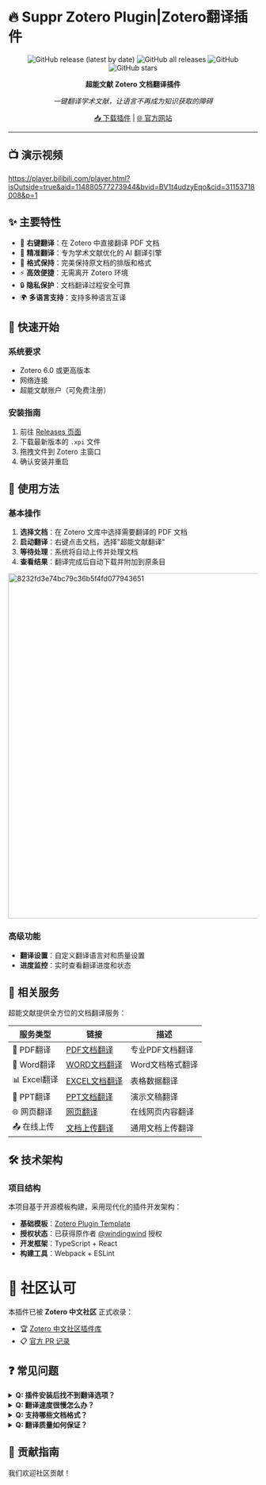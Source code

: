 # 🔥 Suppr Zotero Plugin|Zotero翻译插件

<div align="center">

![GitHub release (latest by date)](https://img.shields.io/github/v/release/WildDataX/suppr-zotero-plugin)
![GitHub all releases](https://img.shields.io/github/downloads/WildDataX/suppr-zotero-plugin/total)
![GitHub](https://img.shields.io/github/license/WildDataX/suppr-zotero-plugin)
![GitHub stars](https://img.shields.io/github/stars/WildDataX/suppr-zotero-plugin)

**超能文献 Zotero 文档翻译插件**

*一键翻译学术文献，让语言不再成为知识获取的障碍*

[📥 下载插件](#安装指南) | [🌐 官方网站](https://suppr.wilddata.cn) 
</div>

---

## 📺 演示视频

https://player.bilibili.com/player.html?isOutside=true&aid=114880577273944&bvid=BV1t4udzyEqo&cid=31153718008&p=1

## ✨ 主要特性

- 🚀 **右键翻译**：在 Zotero 中直接翻译 PDF 文档
- 🎯 **精准翻译**：专为学术文献优化的 AI 翻译引擎
- 📄 **格式保持**：完美保持原文档的排版和格式
- ⚡ **高效便捷**：无需离开 Zotero 环境
- 🔒 **隐私保护**：文档翻译过程安全可靠
- 🌍 **多语言支持**：支持多种语言互译

## 🚀 快速开始

### 系统要求

- Zotero 6.0 或更高版本
- 网络连接
- 超能文献账户（可免费注册）

### 安装指南

1. 前往 [Releases 页面](https://github.com/WildDataX/suppr-zotero-plugin/releases)
2. 下载最新版本的 `.xpi` 文件
3. 拖拽文件到 Zotero 主窗口
4. 确认安装并重启

## 📖 使用方法

### 基本操作

1. **选择文档**：在 Zotero 文库中选择需要翻译的 PDF 文档
2. **启动翻译**：右键点击文档，选择"超能文献翻译"
3. **等待处理**：系统将自动上传并处理文档
4. **查看结果**：翻译完成后自动下载并附加到原条目
<img width="865" height="696" alt="8232fd3e74bc79c36b5f4fd077943651" src="https://github.com/user-attachments/assets/4ebb2e06-358c-4701-b1bc-ebce27c6a8dd" />

### 高级功能

- **翻译设置**：自定义翻译语言对和质量设置
- **进度监控**：实时查看翻译进度和状态

## 🔗 相关服务

超能文献提供全方位的文档翻译服务：

| 服务类型 | 链接 | 描述 |
|---------|------|------|
| 📄 PDF翻译 | [PDF文档翻译](https://suppr.wilddata.cn/translate/landing/pdf) | 专业PDF文档翻译 |
| 📝 Word翻译 | [WORD文档翻译](https://suppr.wilddata.cn/translate/landing/docx) | Word文档格式翻译 |
| 📊 Excel翻译 | [EXCEL文档翻译](https://suppr.wilddata.cn/translate/landing/xlsx) | 表格数据翻译 |
| 🎯 PPT翻译 | [PPT文档翻译](https://suppr.wilddata.cn/translate/landing/pptx) | 演示文稿翻译 |
| 🌐 网页翻译 | [网页翻译](https://suppr.wilddata.cn/translate/landing/html) | 在线网页内容翻译 |
| 📤 在线上传 | [文档上传翻译](https://suppr.wilddata.cn/translate/upload) | 通用文档上传翻译 |

## 🛠️ 技术架构

### 项目结构

本项目基于开源模板构建，采用现代化的插件开发架构：

- **基础模板**：[Zotero Plugin Template](https://github.com/windingwind/zotero-plugin-template)
- **授权状态**：已获得原作者 [@windingwind](https://github.com/windingwind) 授权
- **开发框架**：TypeScript + React
- **构建工具**：Webpack + ESLint

# 📱 社区认可

本插件已被 **Zotero 中文社区** 正式收录：

- 🏆 [Zotero 中文社区插件库](https://zotero-chinese.com/plugins/#search=%E8%B6%85%E8%83%BD%E6%96%87%E7%8C%AE)
- 📋 [官方 PR 记录](https://github.com/zotero-chinese/zotero-plugins/pull/189)

## ❓ 常见问题

<details>
<summary><strong>Q: 插件安装后找不到翻译选项？</strong></summary>

A: 请确保：
1. Zotero 版本为 6.0 或以上
2. 插件已正确安装并启用
3. 重启 Zotero 后再尝试
4. 在文档条目上右键查看菜单选项
</details>

<details>
<summary><strong>Q: 翻译速度很慢怎么办？</strong></summary>

A: 翻译速度取决于：
1. 文档大小和页数
2. 网络连接质量
3. 服务器负载情况
4. 建议在网络状况良好时使用
</details>

<details>
<summary><strong>Q: 支持哪些文档格式？</strong></summary>

A: 目前支持：
- PDF 文档（推荐）
- PPT
- WORD
- EXCEL
- HTML
</details>

<details>
<summary><strong>Q: 翻译质量如何保证？</strong></summary>

A: 我们采用：
- 专门针对学术文献训练的AI模型
- 术语库和专业词汇优化
- 上下文感知翻译技术
- 格式和排版保持算法
</details>

## 🤝 贡献指南

我们欢迎社区贡献！


